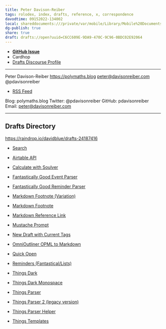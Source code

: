 ```yaml
---
title: Peter Davison-Reiber
tags: rolodex, index, drafts, reference, x, correspondence
davodtime: 09152022-134002
local: shareddocuments:///private/var/mobile/Library/Mobile%20Documents/iCloud~md~obsidian/Documents/OBSHIDDIAN/drafts/C6CC609E-9DA9-470C-9C96-0BDC02E92064.md
dg-publish: true
share: true
draft: drafts://open?uuid=C6CC609E-9DA9-470C-9C96-0BDC02E92064
---
```


- [**GitHub Issue**](https://github.com/extratone/drafts/issues/76) 
- Cardhop
- [Drafts Discourse Profile](https://forums.getdrafts.com/u/pdavisonreiber/summary)

---
Peter Davison-Reiber
https://polymaths.blog
peter@davisonreiber.com
@pdavisonreiber

- [RSS Feed](https://polymaths.blog/feed.xml)

Blog: polymaths.blog
Twitter: @pdavisonreiber
GitHub: pdavisonreiber
Email: peter@davisonreiber.com

---

## Drafts Directory

https://raindrop.io/davidblue/drafts-24187416

- [Search](https://actions.getdrafts.com/search?utf8=✓&q=%40pdavisonreiber)

- [Airtable API](https://actions.getdrafts.com/a/1Nb)
- [Calculate with Soulver](https://actions.getdrafts.com/a/1kB)
- [Fantastically Good Event Parser](https://actions.getdrafts.com/a/1Lk)
- [Fantastically Good Reminder Parser](https://actions.getdrafts.com/a/1MR)
- [Markdown Footnote (Variation)](https://actions.getdrafts.com/a/1q9)
- [Markdown Footnote](https://actions.getdrafts.com/a/1L5)
- [Markdown Reference Link](https://actions.getdrafts.com/a/1L4)
- [Mustache Prompt](https://actions.getdrafts.com/a/1fT)
- [New Draft with Current Tags](https://actions.getdrafts.com/a/1H1)
- [OmniOutliner OPML to Markdown](https://actions.getdrafts.com/a/1Hl)
- [Quick Open](https://actions.getdrafts.com/a/1Wc)
- [Reminders (Fantastical/Lists)](https://actions.getdrafts.com/a/1MB)
- [Things Dark](https://actions.getdrafts.com/t/1kL)
- [Things Dark Monospace](https://actions.getdrafts.com/t/1lE)
- [Things Parser](https://actions.getdrafts.com/a/1DV)
- [Things Parser 2 (legacy version)](https://actions.getdrafts.com/a/1fU)
- [Things Parser Helper](https://actions.getdrafts.com/g/1Pt)
- [Things Templates](https://actions.getdrafts.com/g/1Ov)